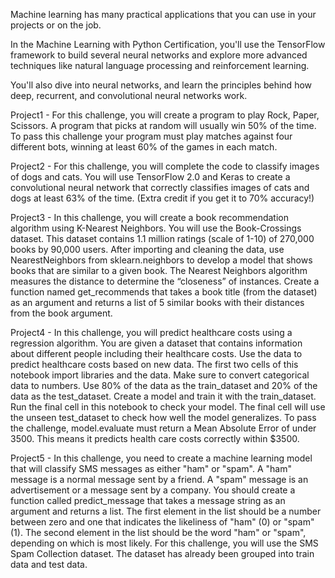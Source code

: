 Machine learning has many practical applications that you can use in your projects or on the job.

In the Machine Learning with Python Certification, you'll use the TensorFlow framework to build several neural networks and explore more advanced techniques like natural language processing and reinforcement learning.

You'll also dive into neural networks, and learn the principles behind how deep, recurrent, and convolutional neural networks work.

Project1 - For this challenge, you will create a program to play Rock, Paper, Scissors. A program that picks at random will usually win 50% of the time. To pass this challenge your program must play matches against four different bots, winning at least 60% of the games in each match.

Project2 - For this challenge, you will complete the code to classify images of dogs and cats. You will use TensorFlow 2.0 and Keras to create a convolutional neural network that correctly classifies images of cats and dogs at least 63% of the time. (Extra credit if you get it to 70% accuracy!)

Project3 - In this challenge, you will create a book recommendation algorithm using K-Nearest Neighbors. You will use the Book-Crossings dataset. This dataset contains 1.1 million ratings (scale of 1-10) of 270,000 books by 90,000 users. After importing and cleaning the data, use NearestNeighbors from sklearn.neighbors to develop a model that shows books that are similar to a given book. The Nearest Neighbors algorithm measures the distance to determine the “closeness” of instances. Create a function named get_recommends that takes a book title (from the dataset) as an argument and returns a list of 5 similar books with their distances from the book argument.

Project4 - In this challenge, you will predict healthcare costs using a regression algorithm. You are given a dataset that contains information about different people including their healthcare costs. Use the data to predict healthcare costs based on new data. The first two cells of this notebook import libraries and the data. Make sure to convert categorical data to numbers. Use 80% of the data as the train_dataset and 20% of the data as the test_dataset. Create a model and train it with the train_dataset. Run the final cell in this notebook to check your model. The final cell will use the unseen test_dataset to check how well the model generalizes. To pass the challenge, model.evaluate must return a Mean Absolute Error of under 3500. This means it predicts health care costs correctly within $3500.

Project5 - In this challenge, you need to create a machine learning model that will classify SMS messages as either "ham" or "spam". A "ham" message is a normal message sent by a friend. A "spam" message is an advertisement or a message sent by a company. You should create a function called predict_message that takes a message string as an argument and returns a list. The first element in the list should be a number between zero and one that indicates the likeliness of "ham" (0) or "spam" (1). The second element in the list should be the word "ham" or "spam", depending on which is most likely. For this challenge, you will use the SMS Spam Collection dataset. The dataset has already been grouped into train data and test data.

